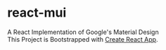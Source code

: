 # react-mui
A React Implementation of Google's Material Design<br>
This Project is Bootstrapped with [Create React App](https://github.com/facebookincubator/create-react-app).
